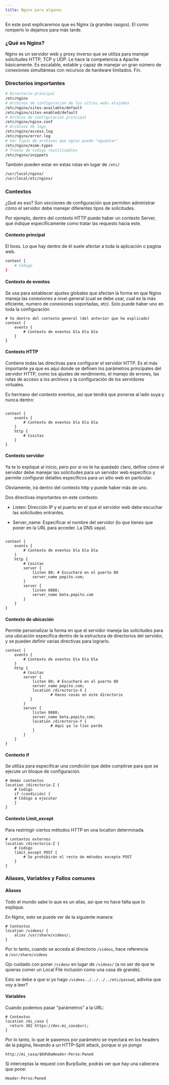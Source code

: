 ```yaml
---
title: Nginx para algunos
---
```

En este post explicaremos que es Nginx (a grandes rasgos). El como romperlo lo dejamos para más tarde.

### [](https://viksant.hashnode.dev/nginx-para-dummies#heading-que-es-nginx "Permalink")¿Qué es Nginx?

Nginx es un servidor web y proxy inverso que se utiliza para manejar solicitudes HTTP, TCP y UDP. Le hace la competencia a Apache básicamente. Es escalable, estable y capaz de manejar un gran número de conexiones simultáneas con recursos de hardware limitados. Fin.

### [](https://viksant.hashnode.dev/nginx-para-dummies#heading-directorios-importantes "Permalink")Directorios importantes


``` bash
# Directorio principal
/etc/nginx
# Archivos de configuración de los sitios webs alojados
/etc/nginx/sites-available/default
/etc/nginx/sites-enabled/default
# Archivo de configuración principal
/etc/nginx/nginx.conf
# Archivos de logs
/etc/nginx/access.log 
/etc/nginx/error.log
# Ver tipos de archivos que nginx puede "aguantar"
/etc/nginx/mime.types
# Trozos de codigo reutilizables 
/etc/nginx/snippets
```

También pueden estar en estas rutas en lugar de `/etc/`


``` bash
/usr/local/nginx/
/usr/local/etc/nginx/
```

### [](https://viksant.hashnode.dev/nginx-para-dummies#heading-contextos "Permalink")Contextos

¿Qué es eso? Son secciones de configuración que permiten administrar cómo el servidor debe manejar diferentes tipos de solicitudes.

Por ejemplo, dentro del contexto HTTP puede haber un contexto Server, que indique específicamente como tratar las requests hacia este.

#### [](https://viksant.hashnode.dev/nginx-para-dummies#heading-contexto-principal "Permalink")Contexto principal

El boss. Lo que hay dentro de él suele afectar a toda la aplicación o pagina web.


``` bash
context {
    # Código
}
```

#### [](https://viksant.hashnode.dev/nginx-para-dummies#heading-contexto-de-eventos "Permalink")Contexto de eventos

Se usa para establecer ajustes globales que afectan la forma en que Nginx maneja las conexiones a nivel general (cual se debe usar, cual es la más eficiente, numero de conexiones soportadas, etc). Solo puede haber uno en toda la configuración


```
# Va dentro del contexto general (del anterior que he explicado)
context {
    events {
        # Contexto de eventos bla bla bla
    }
}
```

#### [](https://viksant.hashnode.dev/nginx-para-dummies#heading-contexto-http "Permalink")Contexto HTTP

Contiene todas las directivas para configurar el servidor HTTP. Es el más importante ya que es aquí donde se definen los parámetros principales del servidor HTTP, como los ajustes de rendimiento, el manejo de errores, las rutas de acceso a los archivos y la configuración de los servidores virtuales.

Es hermano del contexto eventos, asi que tendrá que ponerse al lado suya y nunca dentro:

```

context {
    events {
        # Contexto de eventos bla bla bla
    }
    http {
        # Cositas
    }
}
```

#### [](https://viksant.hashnode.dev/nginx-para-dummies#heading-contexto-servidor "Permalink")Contexto servidor

Ya te lo expliqué al inicio, pero por si no te ha quedado claro, define cómo el servidor debe manejar las solicitudes para un servidor web específico y permite configurar detalles específicos para un sitio web en particular.

Obviamente, irá dentro del contexto http y puede haber más de uno.

Dos directivas importantes en este contexto:

-   Listen: Dirección IP y el puerto en el que el servidor web debe escuchar las solicitudes entrantes.
    
-   Server_name: Especificar el nombre del servidor (lo que tienes que poner en la URL para acceder. La DNS vaya).
    


```

context {
    events {
        # Contexto de eventos bla bla bla
    }
    http {
        # Cositas
        server {    
            listen 80; # Escuchará en el puerto 80
            server_name pepito.com;
        }
        server {
            listen 8080;
            server_name beta.pepito.com
        }
    }
}
```

#### [](https://viksant.hashnode.dev/nginx-para-dummies#heading-contexto-de-ubicacion "Permalink")Contexto de ubicación

Permite personalizar la forma en que el servidor maneja las solicitudes para una ubicación específica dentro de la estructura de directorios del servidor, y se pueden definir varias directivas para lograrlo.

```
context {
    events {
        # Contexto de eventos bla bla bla
    }
    http {
        # Cositas
        server {    
            listen 80; # Escuchará en el puerto 80
            server_name pepito.com;
            location /directorio-X {
                    # Haces cosas en este directorio
           }
        }
        server {
            listen 8080;
            server_name beta.pepito.com;
            location /directorio-Y {
                    # Aqui ya la lías parda
            }
        }
    }
}
```

#### [](https://viksant.hashnode.dev/nginx-para-dummies#heading-contexto-if "Permalink")Contexto if

Se utiliza para especificar una condición que debe cumplirse para que se ejecute un bloque de configuración.

```
# demás contextos
location /directorio-Z {
    # Codigo
    if (condición) {
    # Código a ejecutar    
    }
}
```

#### [](https://viksant.hashnode.dev/nginx-para-dummies#heading-contexto-limitexcept "Permalink")Contexto Limit_except

Para restringir ciertos métodos HTTP en una location determinada.
```
# contextos externos
location /directorio-Z {
    # Codigo
    limit_except POST {
        # Se prohibirán el resto de métodos excepto POST
    }
}
```

### [](https://viksant.hashnode.dev/nginx-para-dummies#heading-aliases-variables-y-fallos-comunes "Permalink")Aliases, Variables y Fallos comunes

#### [](https://viksant.hashnode.dev/nginx-para-dummies#heading-aliases "Permalink")Aliases

Todo el mundo sabe lo que es un alias, asi que no hace falta que lo explique.

En Nginx, esto se puede ver de la siguiente manera:


```
# Contextos
location /videos/ {
    alias /usr/share/videos/;
}
```

Por lo tanto, cuando se acceda al directorio `/videos`, hace referencia a `/usr/share/videos`

Ojo cuidado con poner `/videos` en lugar de `/videos/` (a no ser de que te quieras comer un Local File inclusión como una casa de grande).

Esto se debe a que si yo hago `/videos../../../../etc/passwd`, adivina que voy a leer?

#### [](https://viksant.hashnode.dev/nginx-para-dummies#heading-variables "Permalink")Variables

Cuando podemos pasar "parámetros" a la URL:

```
# Contextos
location /mi_casa {
  return 302 https://dev.mi_casa$uri;
}
```

Por lo tanto, lo que le pasemos por parámetro se inyectará en los headers de la página, llevando a un HTTP-Split attack, porque si yo pongo

```
http://mi_casa/$0d%0aHeader-Perso:Pwned
```

Si interceptas la request con BurpSuite, podrás ver que hay una cabecera que pone:

`Header-Perso:Pwned`